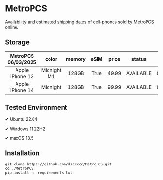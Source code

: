 # MetroPCS
Availability and estimated shipping dates of cell-phones sold by MetroPCS online.
## Storage
|MetroPCS 06/03/2025|color|memory|eSIM|price|status|shipping from|shipping to|
|:--:|:--:|:--:|:--:|:--:|:--:|:--:|:--:|
|Apple iPhone 13|Midnight M1|128GB|True|49.99|AVAILABLE|06/02/2025|06/05/2025|
|Apple iPhone 14|Midnight|128GB|True|99.99|AVAILABLE|06/02/2025|06/05/2025|

## Tested Environment
✔ Ubuntu 22.04

✔ Windows 11 22H2

✔ macOS 13.5
## Installation
```
git clone https://github.com/dsccccc/MetroPCS.git
cd ./MetroPCS
pip install -r requirements.txt
```
